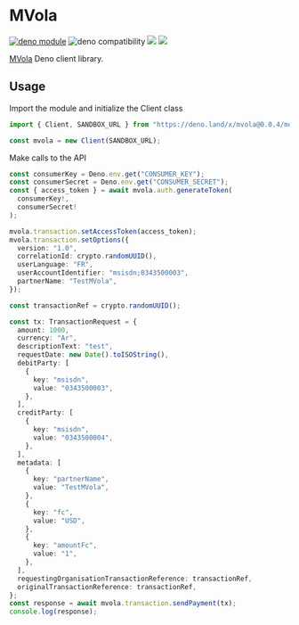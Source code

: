 # MVola

[![deno module](https://shield.deno.dev/x/mvola)](https://deno.land/x/mvola)
![deno compatibility](https://shield.deno.dev/deno/^1.22)
[![](https://img.shields.io/github/workflow/status/tsirysndr/mvola_deno/CI)](https://github.com/tsirysndr/mvola_deno/actions)
[![](https://img.shields.io/codecov/c/gh/tsirysndr/mvola_deno)](https://codecov.io/gh/tsirysndr/mvola_deno)

[MVola](https://www.mvola.mg/devportal) Deno client library.

## Usage

Import the module and initialize the Client class

```typescript
import { Client, SANDBOX_URL } from "https://deno.land/x/mvola@0.0.4/mod.ts";

const mvola = new Client(SANDBOX_URL);
```

Make calls to the API

```typescript
const consumerKey = Deno.env.get("CONSUMER_KEY");
const consumerSecret = Deno.env.get("CONSUMER_SECRET");
const { access_token } = await mvola.auth.generateToken(
  consumerKey!,
  consumerSecret!
);

mvola.transaction.setAccessToken(access_token);
mvola.transaction.setOptions({
  version: "1.0",
  correlationId: crypto.randomUUID(),
  userLanguage: "FR",
  userAccountIdentifier: "msisdn;0343500003",
  partnerName: "TestMVola",
});

const transactionRef = crypto.randomUUID();

const tx: TransactionRequest = {
  amount: 1000,
  currency: "Ar",
  descriptionText: "test",
  requestDate: new Date().toISOString(),
  debitParty: [
    {
      key: "msisdn",
      value: "0343500003",
    },
  ],
  creditParty: [
    {
      key: "msisdn",
      value: "0343500004",
    },
  ],
  metadata: [
    {
      key: "partnerName",
      value: "TestMVola",
    },
    {
      key: "fc",
      value: "USD",
    },
    {
      key: "amountFc",
      value: "1",
    },
  ],
  requestingOrganisationTransactionReference: transactionRef,
  originalTransactionReference: transactionRef,
};
const response = await mvola.transaction.sendPayment(tx);
console.log(response);
```

